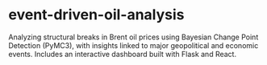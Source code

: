 # event-driven-oil-analysis
Analyzing structural breaks in Brent oil prices using Bayesian Change Point Detection (PyMC3), with insights linked to major geopolitical and economic events. Includes an interactive dashboard built with Flask and React.
